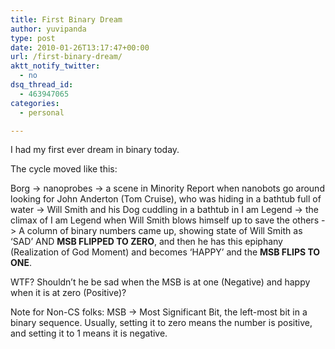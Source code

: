 ```yaml
---
title: First Binary Dream
author: yuvipanda
type: post
date: 2010-01-26T13:17:47+00:00
url: /first-binary-dream/
aktt_notify_twitter:
  - no
dsq_thread_id:
  - 463947065
categories:
  - personal

---
```

I had my first ever dream in binary today.

The cycle moved like this:

Borg -> nanoprobes -> a scene in Minority Report when nanobots go around looking for John Anderton (Tom Cruise), who was hiding in a bathtub full of water -> Will Smith and his Dog cuddling in a bathtub in I am Legend -> the climax of I am Legend when Will Smith blows himself up to save the others -> A column of binary numbers came up, showing state of Will Smith as &#8216;SAD&#8217; AND **MSB FLIPPED TO ZERO**, and then he has this epiphany (Realization of God Moment) and becomes &#8216;HAPPY&#8217; and the **MSB FLIPS TO ONE**.

WTF? Shouldn&#8217;t he be sad when the MSB is at one (Negative) and happy when it is at zero (Positive)?

Note for Non-CS folks: MSB -> Most Significant Bit, the left-most bit in a binary sequence. Usually, setting it to zero means the number is positive, and setting it to 1 means it is negative.